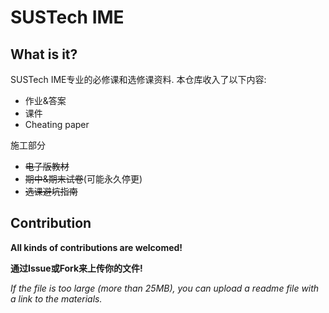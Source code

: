 # SUSTech IME

## What is it?

SUSTech IME专业的必修课和选修课资料. 本仓库收入了以下内容:

- 作业&答案
- 课件
- Cheating paper

施工部分

- ~~电子版教材~~
- ~~期中&期末试卷~~(可能永久停更)
- ~~选课避坑指南~~

## Contribution

**All kinds of contributions are welcomed!**

**通过Issue或Fork来上传你的文件!**

*If the file is too large (more than 25MB), you can upload a readme file with a link to the materials.*

